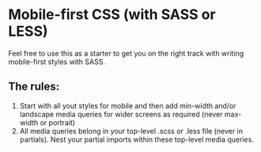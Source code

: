 # Mobile-first CSS (with SASS or LESS)

Feel free to use this as a starter to get you on the right track with writing mobile-first styles with SASS.

## The rules:
1. Start with all yout styles for mobile and then add min-width and/or landscape media queries for wider screens as required (never max-width or portrait)
2. All media queries belong in your top-level .scss or .less file (never in partials). Nest your partial imports within these top-level media queries.
